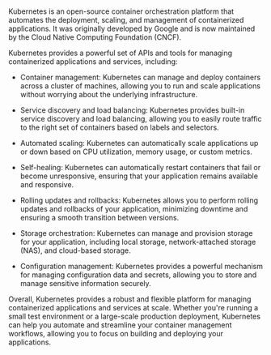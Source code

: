 # 
Kubernetes is an open-source container orchestration platform that automates the deployment, scaling, and management of containerized applications. It was originally developed by Google and is now maintained by the Cloud Native Computing Foundation (CNCF).

Kubernetes provides a powerful set of APIs and tools for managing containerized applications and services, including:

* Container management: Kubernetes can manage and deploy containers across a cluster of machines, allowing you to run and scale applications without worrying about the underlying infrastructure.

* Service discovery and load balancing: Kubernetes provides built-in service discovery and load balancing, allowing you to easily route traffic to the right set of containers based on labels and selectors.

* Automated scaling: Kubernetes can automatically scale applications up or down based on CPU utilization, memory usage, or custom metrics.

* Self-healing: Kubernetes can automatically restart containers that fail or become unresponsive, ensuring that your application remains available and responsive.

* Rolling updates and rollbacks: Kubernetes allows you to perform rolling updates and rollbacks of your application, minimizing downtime and ensuring a smooth transition between versions.

* Storage orchestration: Kubernetes can manage and provision storage for your application, including local storage, network-attached storage (NAS), and cloud-based storage.

* Configuration management: Kubernetes provides a powerful mechanism for managing configuration data and secrets, allowing you to store and manage sensitive information securely.

Overall, Kubernetes provides a robust and flexible platform for managing containerized applications and services at scale. Whether you're running a small test environment or a large-scale production deployment, Kubernetes can help you automate and streamline your container management workflows, allowing you to focus on building and deploying your applications.